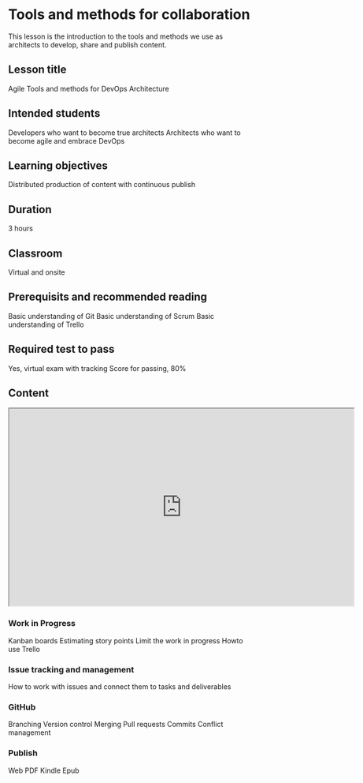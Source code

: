 # Tools and methods for collaboration

This lesson is the introduction to the tools and methods we use as architects to develop, share and publish content.

## Lesson title
Agile Tools and methods for DevOps Architecture

## Intended students
Developers who want to become true architects
Architects who want to become agile and embrace DevOps

## Learning objectives
Distributed production of content with continuous publish

## Duration
3 hours

## Classroom
Virtual and onsite

## Prerequisits and recommended reading
Basic understanding of Git
Basic understanding of Scrum
Basic understanding of Trello

## Required test to pass
Yes, virtual exam with tracking
Score for passing, 80%

## Content
<iframe src="https://app.ardoq.com/presentation/capgemini/582c048072fa6d15d93d17c8" height="400" width="700"></iframe>

### Work in Progress
Kanban boards
Estimating story points
Limit the work in progress
Howto use Trello

### Issue tracking and management
How to work with issues and connect them to tasks and deliverables

### GitHub
Branching
Version control
Merging
Pull requests
Commits
Conflict management

### Publish

Web
PDF
Kindle
Epub
